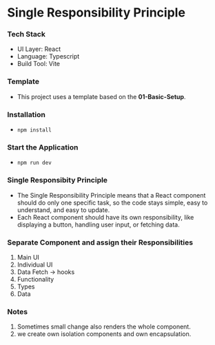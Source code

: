 # Single Responsibility Principle

### Tech Stack

- UI Layer: React
- Language: Typescript
- Build Tool: Vite

### Template

- This project uses a template based on the **01-Basic-Setup**.

### Installation

- `npm install`

### Start the Application

- `npm run dev`

### Single Responsibity Principle

- The Single Responsibility Principle means that a React component should do only one specific task, so the code stays simple, easy to understand, and easy to update.
- Each React component should have its own responsibility, like displaying a button, handling user input, or fetching data.

### Separate Component and assign their Responsibilities

1. Main UI
2. Individual UI
3. Data Fetch -> hooks
4. Functionality
5. Types
6. Data

### Notes

1. Sometimes small change also renders the whole component.
2. we create own isolation components and own encapsulation.
